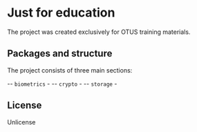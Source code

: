 # Just for education

The project was created exclusively for OTUS training materials.

## Packages and structure

The project consists of three main sections:

-- `biometrics` -
-- `crypto` -
-- `storage` -


## License

Unlicense